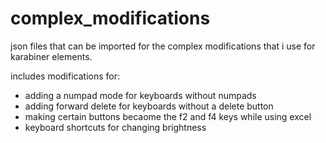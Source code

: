 # complex_modifications
json files that can be imported for the complex modifications that i use for karabiner elements. 

includes modifications for:
* adding a numpad mode for keyboards without numpads
* adding forward delete for keyboards without a delete button
* making certain buttons becaome the f2 and f4 keys while using excel
* keyboard shortcuts for changing brightness
